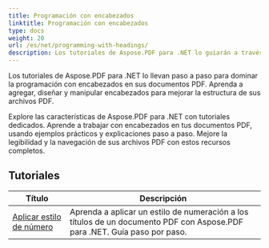 ```yaml
---
title: Programación con encabezados
linktitle: Programación con encabezados
type: docs
weight: 20
url: /es/net/programming-with-headings/
description: Los tutoriales de Aspose.PDF para .NET lo guiarán a través del uso de encabezados para mejorar la estructura de sus documentos PDF.
---
```

Los tutoriales de Aspose.PDF para .NET lo llevan paso a paso para dominar la programación con encabezados en sus documentos PDF. Aprenda a agregar, diseñar y manipular encabezados para mejorar la estructura de sus archivos PDF.

Explore las características de Aspose.PDF para .NET con tutoriales dedicados. Aprende a trabajar con encabezados en tus documentos PDF, usando ejemplos prácticos y explicaciones paso a paso. Mejore la legibilidad y la navegación de sus archivos PDF con estos recursos completos.

## Tutoriales
| Título | Descripción |
| --- | --- | 
| [Aplicar estilo de número](./apply-number-style/) | Aprenda a aplicar un estilo de numeración a los títulos de un documento PDF con Aspose.PDF para .NET. Guía paso por paso. |   